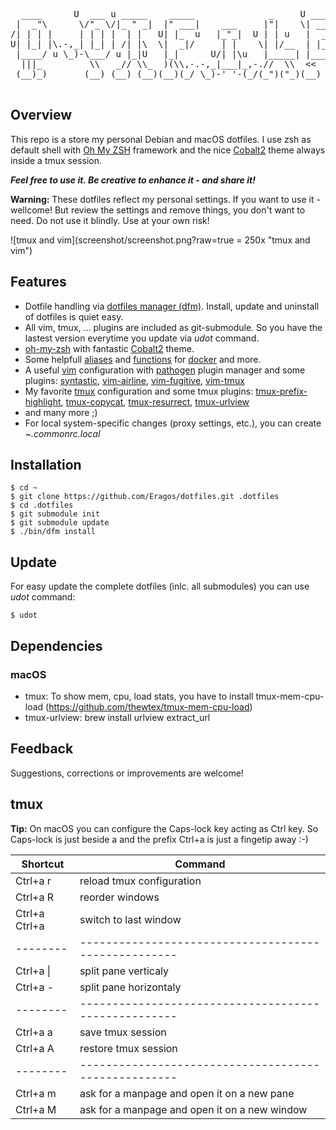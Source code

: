 <pre>
  ____      U  ___ u _____    _____              _     U _____ u ____    
 |  _"\      \/"_ \/|_ " _|  |" ___|    ___     |"|    \| ___"|// __"| u 
/| | | |     | | | |  | |   U| |_  u   |_"_|  U | | u   |  _|" <\___ \/  
U| |_| |\.-,_| |_| | /| |\  \|  _|/     | |    \| |/__  | |___  u___) |  
 |____/ u \_)-\___/ u |_|U   |_|      U/| |\u   |_____| |_____| |____/>> 
  |||_         \\   _// \\_  )(\\,-.-,_|___|_,-.//  \\  <<   >>  )(  (__)
 (__)_)       (__) (__) (__)(__)(_/ \_)-' '-(_/(_")("_)(__) (__)(__)     

</pre>

## Overview

This repo is a store my personal Debian and macOS dotfiles. I use zsh as default shell with [Oh My ZSH](http://ohmyz.sh/) framework and the nice [Cobalt2](https://github.com/wesbos/Cobalt2-iterm.git) theme always inside a tmux session.

***Feel free to use it. Be creative to enhance it - and share it!***

**Warning:** These dotfiles reflect my personal settings. If you want to use it - wellcome! But review the settings and remove things, you don't want to need. Do not use it blindly. Use at your own risk!

![tmux and vim](screenshot/screenshot.png?raw=true  = 250x "tmux and vim")

## Features
* Dotfile handling via [dotfiles manager (dfm)](https://github.com/justone/dfm). Install, update and uninstall of dotfiles is quiet easy.
* All vim, tmux, ... plugins are included as git-submodule. So you have the lastest version everytime you update via *udot* command.
* [oh-my-zsh](https://github.com/robbyrussell/oh-my-zsh.git) with fantastic [Cobalt2](https://github.com/wesbos/Cobalt2-iterm.git) theme.
* Some helpfull [aliases](aliases) and [functions](functions) for [docker](https://www.docker.com/) and more.
* A useful [vim](http://www.vim.org/) configuration with [pathogen](https://github.com/tpope/vim-pathogen) plugin manager and some plugins: [syntastic](https://github.com/scrooloose/syntastic.git), [vim-airline](https://github.com/vim-airline/vim-airline.git), [vim-fugitive](https://github.com/tpope/vim-fugitive.git), [vim-tmux](https://github.com/tmux-plugins/vim-tmux)
* My favorite [tmux](https://tmux.github.io/) configuration and some tmux plugins: [tmux-prefix-highlight](https://github.com/tmux-plugins/tmux-prefix-highlight.git), [tmux-copycat](https://github.com/tmux-plugins/tmux-copycat), [tmux-resurrect](https://github.com/tmux-plugins/tmux-resurrect), [tmux-urlview](https://github.com/tmux-plugins/tmux-urlview)
* and many more ;)
* For local system-specific changes (proxy settings, etc.), you can create *~.commonrc.local* 

## Installation

    $ cd ~
    $ git clone https://github.com/Eragos/dotfiles.git .dotfiles
    $ cd .dotfiles
    $ git submodule init
    $ git submodule update
    $ ./bin/dfm install 

## Update
For easy update the complete dotfiles (inlc. all submodules) you can use *udot* command:

	$ udot

## Dependencies
### macOS
* tmux: To show mem, cpu, load stats, you have to install tmux-mem-cpu-load (https://github.com/thewtex/tmux-mem-cpu-load)
* tmux-urlview: brew install urlview extract_url

## Feedback
Suggestions, corrections or improvements are welcome!

## tmux
**Tip:** On macOS you can configure the Caps-lock key acting as Ctrl key. So Caps-lock is just beside a and the prefix Ctrl+a is just a fingetip away :-)

Shortcut | Command
---------| ----------------------------------------------------
Ctrl+a r | reload tmux configuration
Ctrl+a R | reorder windows
Ctrl+a Ctrl+a | switch to last window
-------- | ----------------------------------------------------
Ctrl+a \| | split pane verticaly
Ctrl+a - | split pane horizontaly
-------- | ----------------------------------------------------
Ctrl+a a | save tmux session
Ctrl+a A | restore tmux session
-------- | ----------------------------------------------------
Ctrl+a m | ask for a manpage and open it on a new pane
Ctrl+a M | ask for a manpage and open it on a new window
